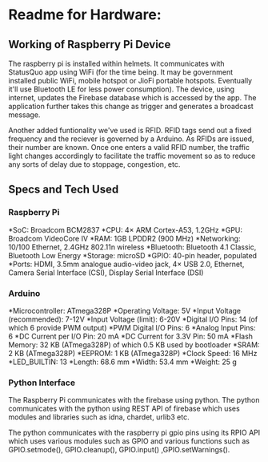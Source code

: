 # Readme for Hardware:

## Working of Raspberry Pi Device

The raspberry pi is installed within helmets. It communicates with StatusQuo app using WiFi (for the time being. It may be government installed public WiFi, mobile hotspot or JioFi portable hotspots. Eventually it'll use Bluetooth LE for less power consumption). The device, using internet, updates the Firebase database which is accessed by the app. The application further takes this change as trigger and generates a broadcast message. 

Another added funtionality we've used is RFID. RFID tags send out a fixed frequency and the reciever is governed by a Arduino. As RFIDs are issued, their number are known. Once one enters a valid RFID number, the traffic light changes accordingly to facilitate the traffic movement so as to reduce any sorts of delay due to stoppage, congestion, etc. 

## Specs and Tech Used

### Raspberry Pi

*SoC: Broadcom BCM2837
*CPU: 4× ARM Cortex-A53, 1.2GHz
*GPU: Broadcom VideoCore IV
*RAM: 1GB LPDDR2 (900 MHz)
*Networking: 10/100 Ethernet, 2.4GHz 802.11n wireless
*Bluetooth: Bluetooth 4.1 Classic, Bluetooth Low Energy
*Storage: microSD
*GPIO: 40-pin header, populated
*Ports: HDMI, 3.5mm analogue audio-video jack, 4× USB 2.0, Ethernet, Camera Serial Interface (CSI), Display Serial Interface (DSI)

### Arduino

*Microcontroller: ATmega328P
*Operating Voltage: 5V
*Input Voltage (recommended): 7-12V
*Input Voltage (limit): 6-20V
*Digital I/O Pins:	14 (of which 6 provide PWM output)
*PWM Digital I/O Pins: 6
*Analog Input Pins: 6
*DC Current per I/O Pin:	20 mA
*DC Current for 3.3V Pin:	50 mA
*Flash Memory:	32 KB (ATmega328P) of which 0.5 KB used by bootloader
*SRAM:	2 KB (ATmega328P)
*EEPROM: 1 KB (ATmega328P)
*Clock Speed: 16 MHz
*LED_BUILTIN: 13
*Length:	68.6 mm
*Width:	53.4 mm
*Weight:	25 g

### Python Interface

The Raspberry Pi communicates with the firebase using python. The python communicates with the python using REST API of firebase which uses modules and libraries such as idna, chardet, urlib3 etc. 

The python communicates with the raspberry pi gpio pins using its RPIO API which uses various modules such as GPIO and various functions such as GPIO.setmode(), GPIO.cleanup(), GPIO.input() ,GPIO.setWarnings().
